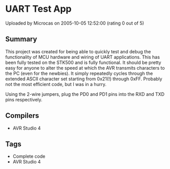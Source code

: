 # UART Test App

Uploaded by Microcas on 2005-10-05 12:52:00 (rating 0 out of 5)

## Summary

This project was created for being able to quickly test and debug the functionality of MCU hardware and wiring of UART applications. This has been fully tested on the STK500 and is fully functional. It should be pretty easy for anyone to alter the speed at which the AVR transmits characters to the PC (even for the newbies). It simply repeatedly cycles through the extended ASCII character set starting from 0x21(!) through 0xFF. Probably not the most efficient code, but I was in a hurry. 


Using the 2-wire jumpers, plug the PD0 and PD1 pins into the RXD and TXD pins respectively.

## Compilers

- AVR Studio 4

## Tags

- Complete code
- AVR Studio 4
